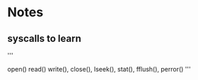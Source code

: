 # Notes

## syscalls to learn

'''

open() 
read() write(), close(), lseek(), stat(), fflush(), perror()
'''
